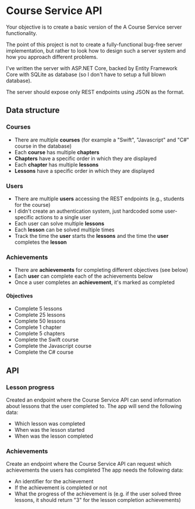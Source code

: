 # Course Service API

Your objective is to create a basic version of the A Course Service server functionality.

The point of this project is not to create a fully-functional bug-free server implementation,
but rather to look how to design such a server system and how you approach different problems.

I've written the server with ASP.NET Core, backed by Entity Framework Core with SQLite as database 
(so I don't have to setup a full blown database).

The server should expose only REST endpoints using JSON as the format.

## Data structure

### Courses

- There are multiple **courses** (for example a "Swift", "Javascript" and "C#" course in the database)
- Each **course** has multiple **chapters**
- **Chapters** have a specific order in which they are displayed
- Each **chapter** has multiple **lessons**
- **Lessons** have a specific order in which they are displayed

### Users

- There are multiple **users** accessing the REST endpoints (e.g., students for the course)
- I didn't create an authentication system, just hardcoded some user-specific actions to a single user
- Each user can solve multiple **lessons**
- Each **lesson** can be solved multiple times
- Track the time the **user** starts the **lessons** and the time the **user** completes the **lesson**

### Achievements

- There are **achievements** for completing different objectives (see below)
- Each **user** can complete each of the achievements below
- Once a user completes an **achievement**, it's marked as completed

#### Objectives

- Complete 5 lessons
- Complete 25 lessons
- Complete 50 lessons
- Complete 1 chapter
- Complete 5 chapters
- Complete the Swift course
- Complete the Javascript course
- Complete the C# course

## API

### Lesson progress

Created an endpoint where the Course Service API can send information about lessons that the user completed to.
The app will send the following data:
- Which lesson was completed
- When was the lesson started
- When was the lesson completed

### Achievements

Create an endpoint where the Course Service API can request which achievements the users has completed
The app needs the following data:
- An identifier for the achievement
- If the achievement is completed or not
- What the progress of the achievement is (e.g. if the user solved three lessons, 
  it should return "3" for the lesson completion achievements)
